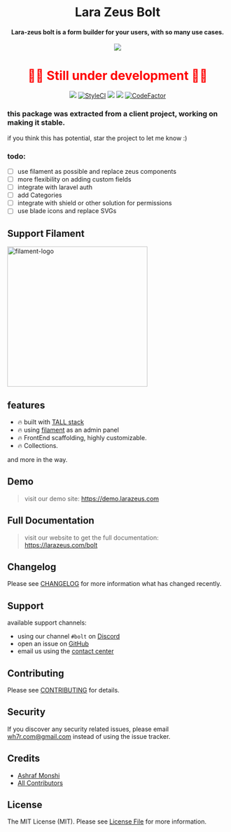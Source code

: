 <h1 align="center">Lara Zeus Bolt</h1>

<h4 align="center">Lara-zeus bolt is a form builder for your users, with so many use cases.</h3>

<p align="center">
<a href="https://larazeus.com"><img src="https://larazeus.com/images/bolt-banner.png" /></a>
</p>

<h1 align="center" style="color: red">
🚧🚧 Still under development 🚧🚧
</h1>

<p align="center">
<a href="https://packagist.org/packages/lara-zeus/bolt"><img src="https://img.shields.io/packagist/v/lara-zeus/bolt?style=flat-square" /></a>
<a href="https://github.styleci.io/repos/395815802?branch=main"><img src="https://github.styleci.io/repos/395815802/shield?branch=main" alt="StyleCI"></a>
<a href="https://packagist.org/packages/lara-zeus/bolt"><img src="https://img.shields.io/packagist/dt/lara-zeus/bolt?style=flat-square" /></a>
<a href="https://github.com/lara-zeus/bolt"><img src="https://img.shields.io/github/stars/lara-zeus/bolt?style=flat-square" /></a>
<a href="https://www.codefactor.io/repository/github/lara-zeus/bolt"><img src="https://www.codefactor.io/repository/github/lara-zeus/bolt/badge" alt="CodeFactor" /></a>
</p>

### this package was extracted from a client project, working on making it stable.
if you think this has potential, star the project to let me know :)

### todo:
- [ ] use filament as possible and replace zeus components
- [ ] more flexibility on adding custom fields
- [ ] integrate with laravel auth
- [ ] add Categories
- [ ] integrate with shield or other solution for permissions
- [ ] use blade icons and replace SVGs

## Support Filament

<a href="https://github.com/sponsors/danharrin">
<img width="320" alt="filament-logo" src="https://filamentadmin.com/images/sponsor-banner.jpg">
</a>

## features
- 🔥 built with [TALL stack](https://tallstack.dev/)
- 🔥 using [filament](https://filamentadmin.com) as an admin panel
- 🔥 FrontEnd scaffolding, highly customizable.
- 🔥 Collections.

and more in the way.

## Demo

> visit our demo site: https://demo.larazeus.com


## Full Documentation

> visit our website to get the full documentation: https://larazeus.com/bolt

## Changelog

Please see [CHANGELOG](CHANGELOG.md) for more information what has changed recently.

## Support
available support channels:
* using our channel `#bolt` on [Discord](https://filamentphp.com/discord)
* open an issue on [GitHub](https://github.com/lara-zeus/bolt/issues)
* email us using the [contact center](https://atm-code.com/contact-us/lara-zeus)

## Contributing

Please see [CONTRIBUTING](CONTRIBUTING.md) for details.

## Security

If you discover any security related issues, please email wh7r.com@gmail.com instead of using the issue tracker.

## Credits

-   [Ashraf Monshi](https://github.com/atmonshi)
-   [All Contributors](../../contributors)

## License

The MIT License (MIT). Please see [License File](LICENSE.md) for more information.
